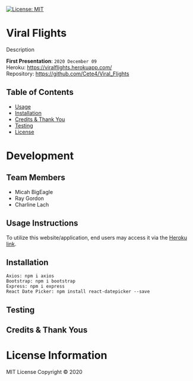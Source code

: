 [![License: MIT](https://img.shields.io/badge/License-MIT-red.svg)](https://opensource.org/licenses/MIT)

# Viral Flights
Description

**First Presentation**: `2020 December 09`
<br>
Heroku: https://viralflights.herokuapp.com/
<br>
Repository: https://github.com/Cete4/Viral_Flights

## Table of Contents
* [Usage](#usage)
* [Installation](#installation)
* [Credits & Thank You](#credits)
* [Testing](#testing)
* [License](#license)

# Development
## Team Members
* Micah BigEagle
* Ray Gordon
* Charline Lach

## Usage Instructions
To utilize this website/application, end users may access it via the [Heroku link](https://viralflights.herokuapp.com/). 
<br>

<!-- ![GIF](.gif)
<br>

<br> -->

## Installation
```
Axios: npm i axios
Bootstrap: npm i bootstrap
Express: npm i express
React Date Picker: npm install react-datepicker --save
```

## Testing


## Credits & Thank Yous
<!-- Thank you to our Instructor, TAs, and classmates! -->

# License Information
MIT License
Copyright © 2020